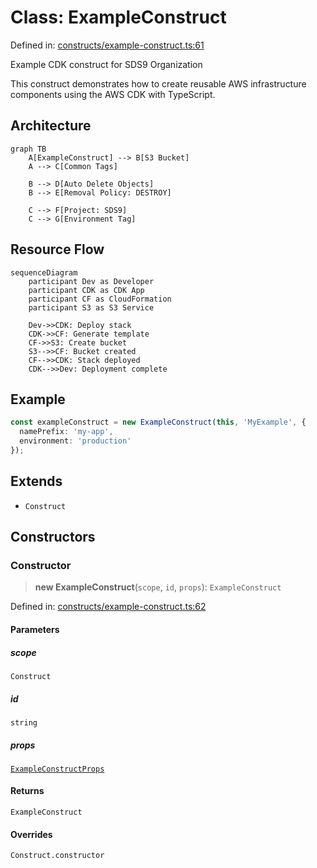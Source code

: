 # Class: ExampleConstruct

Defined in: [constructs/example-construct.ts:61](https://github.com/sds9/mono/blob/7282c0fc14f0f97b32621f92e531340af001a774/cdk/src/constructs/example-construct.ts#L61)

Example CDK construct for SDS9 Organization

This construct demonstrates how to create reusable AWS infrastructure components
using the AWS CDK with TypeScript.

## Architecture

```mermaid
graph TB
    A[ExampleConstruct] --> B[S3 Bucket]
    A --> C[Common Tags]
    
    B --> D[Auto Delete Objects]
    B --> E[Removal Policy: DESTROY]
    
    C --> F[Project: SDS9]
    C --> G[Environment Tag]
```

## Resource Flow

```mermaid
sequenceDiagram
    participant Dev as Developer
    participant CDK as CDK App
    participant CF as CloudFormation
    participant S3 as S3 Service
    
    Dev->>CDK: Deploy stack
    CDK->>CF: Generate template
    CF->>S3: Create bucket
    S3-->>CF: Bucket created
    CF-->>CDK: Stack deployed
    CDK-->>Dev: Deployment complete
```

## Example

```typescript
const exampleConstruct = new ExampleConstruct(this, 'MyExample', {
  namePrefix: 'my-app',
  environment: 'production'
});
```

## Extends

- `Construct`

## Constructors

### Constructor

> **new ExampleConstruct**(`scope`, `id`, `props`): `ExampleConstruct`

Defined in: [constructs/example-construct.ts:62](https://github.com/sds9/mono/blob/7282c0fc14f0f97b32621f92e531340af001a774/cdk/src/constructs/example-construct.ts#L62)

#### Parameters

##### scope

`Construct`

##### id

`string`

##### props

[`ExampleConstructProps`](../interfaces/ExampleConstructProps.md)

#### Returns

`ExampleConstruct`

#### Overrides

`Construct.constructor`
